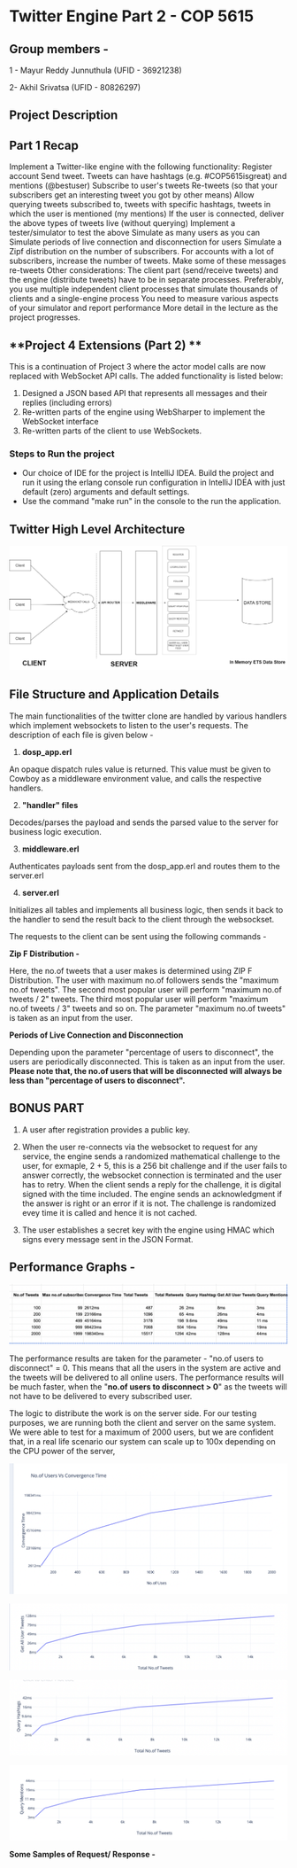 
# **Twitter Engine Part 2  - COP 5615**

## **Group members -**

1 - Mayur Reddy Junnuthula (UFID - 36921238)

2-  Akhil Srivatsa (UFID - 80826297)

## **Project Description**

## **Part 1 Recap**

Implement a Twitter-like engine with the following functionality:
Register account
Send tweet. Tweets can have hashtags (e.g. #COP5615isgreat) and mentions (@bestuser)
Subscribe to user's tweets
Re-tweets (so that your subscribers get an interesting tweet you got by other means)
Allow querying tweets subscribed to, tweets with specific hashtags, tweets in which the user is mentioned (my mentions)
If the user is connected, deliver the above types of tweets live (without querying)
Implement a tester/simulator to test the above
Simulate as many users as you can
Simulate periods of live connection and disconnection for users
Simulate a Zipf distribution on the number of subscribers. For accounts with a lot of subscribers, increase the number of tweets. Make some of these messages re-tweets
Other considerations:
The client part (send/receive tweets) and the engine (distribute tweets) have to be in separate processes. Preferably, you use multiple independent client processes that simulate thousands of clients and a single-engine process
You need to measure various aspects of your simulator and report performance
More detail in the lecture as the project progresses.


## **Project 4 Extensions (Part 2) ** #
This is a continuation of Project 3 where the actor model calls are now replaced with WebSocket API calls. The added functionality is listed below:

1.  Designed a JSON based API that represents all messages and their replies (including errors)
2.  Re-written parts of the engine using WebSharper to implement the WebSocket interface
3.  Re-written parts of the client to use WebSockets.


### **Steps to Run the project**

- Our choice of IDE for the project is IntelliJ IDEA. Build the project and run it using the erlang console run configuration in IntelliJ IDEA with just default (zero) arguments and default settings.
- Use the command "make run" in the console to the run the application.

## **Twitter High Level Architecture**

![](architecture.png)

## **File Structure and Application Details**

The main functionalities of the twitter clone are handled by various handlers which implement websockets to listen to the user's requests.
The description of each file is given below - 

1) **dosp_app.erl**

An opaque dispatch rules value is returned. This value must be given to Cowboy as a middleware environment value, and calls the respective handlers.

2) **"handler" files**

Decodes/parses the payload and sends the parsed value to the server for business logic execution.

3) **middleware.erl**

Authenticates payloads sent from the dosp_app.erl and routes them to the server.erl

4) **server.erl**

Initializes all tables and implements all business logic, then sends it back to the handler to send the result back to the client through the websockset.

The requests to the client can be sent using the following commands -

**Zip F Distribution -**

Here, the no.of tweets that a user makes is determined using ZIP F Distribution. The user with maximum no.of followers sends the "maximum no.of tweets".
The second most popular user will perform "maximum no.of tweets / 2" tweets. The third most popular user will perform "maximum no.of tweets / 3" tweets
and so on. The parameter "maximum no.of tweets" is taken as an input from the user.


**Periods of Live Connection and Disconnection**

Depending upon the parameter "percentage of users to disconnect", the users are periodically disconnected. This is taken as an input from the user.
**Please note that, the no.of users that will be disconnected will always be less than "percentage of users to disconnect".**

## **BONUS PART** ##
1. A user after registration provides a public key. 

2. When the user re-connects via the websocket to request for any service, the engine sends a randomized mathematical challenge to the user, for exmaple, 2 + 5, this is a 256
bit challenge and if the user fails to answer correctly, the websocket connection is terminated and the user has to retry.
When the client sends a reply for the challenge, it is digital signed with the time included. The engine sends an acknowledgment if the answer is right or an error if it is not.
The challenge is randomized evey time it is called and hence it is not cached. 

3. The user establishes a secret key with the engine using HMAC which signs every message sent in the JSON Format.

## **Performance Graphs -**


![](Screenshot_2022-12-01_at_8.08.32_PM.png)



The performance results are taken for the parameter - "no.of users to disconnect" = 0. This means that all the users in the system are
active and the tweets will be delivered to all online users. The performance results will be much faster, when
the "**no.of users to disconnect > 0**" as the tweets will not have to be delivered to every subscribed user.


The logic to distribute the work is on the server side. For our testing purposes, we are running both the client and server on the same
system.  We were able to test for a maximum of 2000 users, but we are confident that, in a real life scenario our system can scale up to
100x depending on the CPU power of the server,

![](Screenshot_2022-12-01_at_6.47.39_PM.png)

![](Screenshot_2022-12-01_at_8.04.01_PM.png)

![](Screenshot_2022-12-01_at_8.04.25_PM.png)

![](Screenshot_2022-12-01_at_8.04.46_PM.png)

**Some Samples of Request/ Response -**



